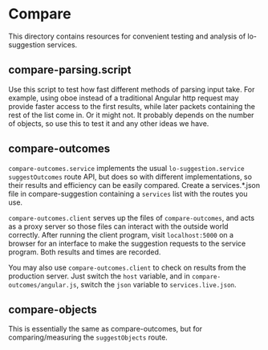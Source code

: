 # Compare

This directory contains resources for convenient testing and analysis of lo-suggestion services.

## compare-parsing.script

Use this script to test how fast different methods of parsing input take. For example, using oboe instead of a traditional Angular http request may provide faster access to the first results, while later packets containing the rest of the list come in. Or it might not. It probably depends on the number of objects, so use this to test it and any other ideas we have.

## compare-outcomes

`compare-outcomes.service` implements the usual `lo-suggestion.service` `suggestOutcomes` route API, but does so with different implementations, so their results and efficiency can be easily compared. Create a services.*.json file in compare-suggestion containing a `services` list with the routes you use.

`compare-outcomes.client` serves up the files of `compare-outcomes`, and acts as a proxy server so those files can interact with the outside world correctly. After running the client program, visit `localhost:5000` on a browser for an interface to make the suggestion requests to the service program. Both results and times are recorded.

You may also use `compare-outcomes.client` to check on results from the production server. Just switch the `host` variable, and in `compare-outcomes/angular.js`, switch the `json` variable to `services.live.json`.

## compare-objects

This is essentially the same as compare-outcomes, but for comparing/measuring the `suggestObjects` route.